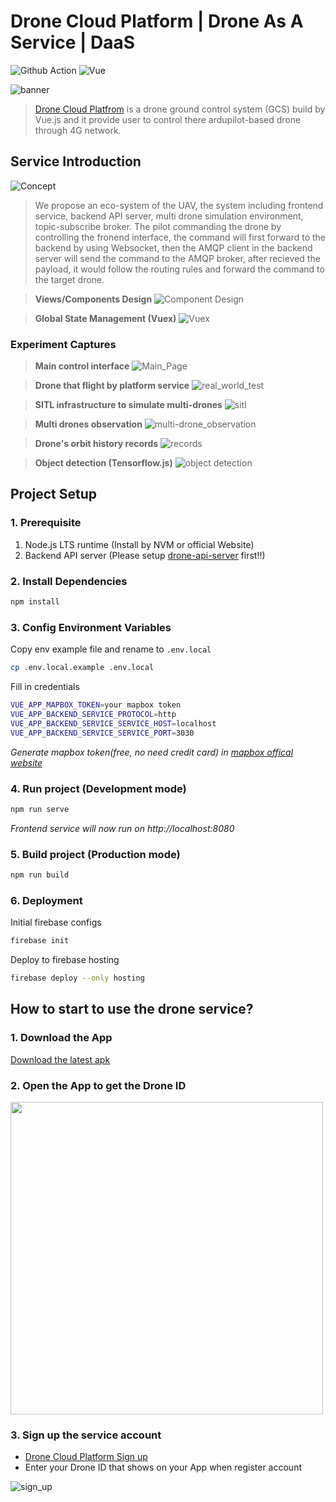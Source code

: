 # Drone Cloud Platform | Drone As A Service | DaaS 

![Github Action](https://github.com/waiting33118/drone-cloud-platform3.0/actions/workflows/deployment.yml/badge.svg)
![Vue](https://img.shields.io/badge/Vue.js-35495E?logo=vue.js&logoColor=4FC08D)

![banner](./public/img/github_readme_banner.png)

> [Drone Cloud Platfrom](https://aiotlab-drone-cloud.web.app/) is a drone ground control system (GCS) build by Vue.js and it provide user to control there ardupilot-based drone through 4G network.

## Service Introduction
![Concept](./public/img/eco-system%20relationship.png)

> We propose an eco-system of the UAV, the system including frontend service, backend API server, multi drone simulation environment, topic-subscribe broker. The pilot commanding the drone by controlling the fronend interface, the command will first forward to the backend by using Websocket, then the AMQP client in the backend server will send the command to the AMQP broker, after recieved the payload, it would follow the routing rules and forward the command to the target drone.

> **Views/Components Design**
![Component Design](./public/img/component%20tree.png)

> **Global State Management (Vuex)**
![Vuex](./public/img/global%20state%20usage.png)

### Experiment Captures

> **Main control interface**
![Main_Page](./public/img/service%20introduction.png)

> **Drone that flight by platform service**
![real_world_test](./public/img/flight_1.png)

> **SITL infrastructure to simulate multi-drones**
![sitl](./public/img/multi-drone%20simulation.png)

> **Multi drones observation**
![multi-drone_observation](./public/img/multi-drone%20verification%20by%20sitl.png)

> **Drone's orbit history records**
![records](./public/img/flight%20records.png)

> **Object detection (Tensorflow.js)**
![object detection](./public/img/object%20detection.png)

## Project Setup

### 1. Prerequisite

1. Node.js LTS runtime  (Install by NVM or official Website)
1. Backend API server (Please setup [drone-api-server](https://github.com/waiting33118/drone-api-server) first!!)

### 2. Install Dependencies

```bash
npm install
```

### 3. Config Environment Variables

Copy env example file and rename to `.env.local`

```bash
cp .env.local.example .env.local
```

Fill in credentials

```bash
VUE_APP_MAPBOX_TOKEN=your mapbox token
VUE_APP_BACKEND_SERVICE_PROTOCOL=http
VUE_APP_BACKEND_SERVICE_SERVICE_HOST=localhost
VUE_APP_BACKEND_SERVICE_SERVICE_PORT=3030
```

_Generate mapbox token(free, no need credit card) in [mapbox offical website](https://account.mapbox.com/access-tokens/create)_

### 4. Run project (Development mode)

```bash
npm run serve
```

_Frontend service will now run on http://localhost:8080_

### 5. Build project (Production mode)

```bash
npm run build
```

### 6. Deployment

Initial firebase configs

```bash
firebase init
```

Deploy to firebase hosting

```bash
firebase deploy --only hosting
```

## How to start to use the drone service?

### 1. Download the App

[Download the latest apk](https://github.com/waiting33118/AED-Rescue-Drone-Project-for-Android/releases)

### 2. Open the App to get the **Drone ID**

<img src="./public/img/drone_id_step.jpg" height="500">

### 3. Sign up the service account

- [Drone Cloud Platform Sign up](https://aiotlab-drone-cloud.web.app/signup)
- Enter your Drone ID that shows on your App when register account

![sign_up](./public/img/signup_step.png)
